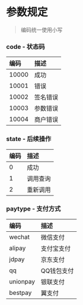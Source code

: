 # 参数规定

> 编码统一使用小写

### code - 状态码

| **编码** | **描述** |
| :--- | :--- |
| 10000 | 成功 |
| 10001 | 错误 |
| 10002 | 签名错误 |
| 10003 | 参数错误 |
| 10004 | 商户错误 |



### state - 后续操作

| **编码** | **描述** |
| :--- | :--- |
| 0 | 成功 |
| 1 | 调用查询 |
| 2 | 重新调用 |



### paytype - 支付方式

| **编码** | **描述** |
| :--- | :--- |
| wechat | 微信支付 |
| alipay | 支付宝支付 |
| jdpay | 京东支付 |
| qq | QQ钱包支付 |
| unionpay | 银联支付 |
| bestpay | 翼支付 |



